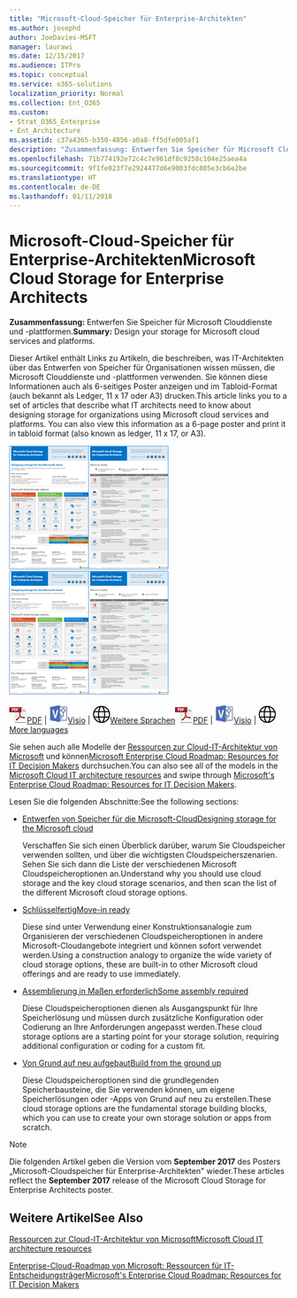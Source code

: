```yaml
---
title: "Microsoft-Cloud-Speicher für Enterprise-Architekten"
ms.author: josephd
author: JoeDavies-MSFT
manager: laurawi
ms.date: 12/15/2017
ms.audience: ITPro
ms.topic: conceptual
ms.service: o365-solutions
localization_priority: Normal
ms.collection: Ent_O365
ms.custom:
- Strat_O365_Enterprise
- Ent_Architecture
ms.assetid: c37a4365-b350-4856-a0a8-ff5dfe005af1
description: "Zusammenfassung: Entwerfen Sie Speicher für Microsoft Clouddienste und -plattformen."
ms.openlocfilehash: 71b774192e72c4c7e961df8c9258c104e25aea4a
ms.sourcegitcommit: 9f1fe023f7e2924477d6e9003fdc805e3cb6e2be
ms.translationtype: HT
ms.contentlocale: de-DE
ms.lasthandoff: 01/11/2018
---
```

# <a name="microsoft-cloud-storage-for-enterprise-architects"></a><span data-ttu-id="0e10c-103">Microsoft-Cloud-Speicher für Enterprise-Architekten</span><span class="sxs-lookup"><span data-stu-id="0e10c-103">Microsoft Cloud Storage for Enterprise Architects</span></span>

 <span data-ttu-id="0e10c-104">**Zusammenfassung:** Entwerfen Sie Speicher für Microsoft Clouddienste und -plattformen.</span><span class="sxs-lookup"><span data-stu-id="0e10c-104">**Summary:** Design your storage for Microsoft cloud services and platforms.</span></span>
  
<span data-ttu-id="0e10c-p101">Dieser Artikel enthält Links zu Artikeln, die beschreiben, was IT-Architekten über das Entwerfen von Speicher für Organisationen wissen müssen, die Microsoft Clouddienste und -plattformen verwenden. Sie können diese Informationen auch als 6-seitiges Poster anzeigen und im Tabloid-Format (auch bekannt als Ledger, 11 x 17 oder A3) drucken.</span><span class="sxs-lookup"><span data-stu-id="0e10c-p101">This article links you to a set of articles that describe what IT architects need to know about designing storage for organizations using Microsoft cloud services and platforms. You can also view this information as a 6-page poster and print it in tabloid format (also known as ledger, 11 x 17, or A3).</span></span>
  
<span data-ttu-id="0e10c-107">[![Miniaturbild für Microsoft-Cloud-Speichermodell](images/0d4e2eb9-1109-4b3b-bf9e-2f3eff2e2cc4.png)  
](https://www.microsoft.com/download/details.aspx?id=49552)</span><span class="sxs-lookup"><span data-stu-id="0e10c-107">[![Thumb image for Microsoft cloud storage model](images/0d4e2eb9-1109-4b3b-bf9e-2f3eff2e2cc4.png)  
](https://www.microsoft.com/download/details.aspx?id=49552)</span></span>
  
<span data-ttu-id="0e10c-108">![PDF-Datei](images/ITPro_Other_PDFicon.png)[PDF](https://go.microsoft.com/fwlink/p/?linkid=842079) | ![Visio-Datei](images/ITPro_Other_VisioIcon.jpg)[Visio](https://go.microsoft.com/fwlink/p/?linkid=842080) | ![Seite mit Versionen in zusätzlichen Sprachen anzeigen](images/e16c992d-b0f8-48ae-bf44-db7a9fcaab9e.png)[Weitere Sprachen](https://www.microsoft.com/download/details.aspx?id=49552)</span><span class="sxs-lookup"><span data-stu-id="0e10c-108">![PDF file](images/ITPro_Other_PDFicon.png)[PDF](https://go.microsoft.com/fwlink/p/?linkid=842079) | ![Visio file](images/ITPro_Other_VisioIcon.jpg)[Visio](https://go.microsoft.com/fwlink/p/?linkid=842080) | ![See a page with versions in additional languages](images/e16c992d-b0f8-48ae-bf44-db7a9fcaab9e.png)[More languages](https://www.microsoft.com/download/details.aspx?id=49552)</span></span>
  
<span data-ttu-id="0e10c-109">Sie sehen auch alle Modelle der [Ressourcen zur Cloud-IT-Architektur von Microsoft](microsoft-cloud-it-architecture-resources.md) und können[Microsoft Enterprise Cloud Roadmap: Resources for IT Decision Makers](https://aka.ms/cloudarchitecture) durchsuchen.</span><span class="sxs-lookup"><span data-stu-id="0e10c-109">You can also see all of the models in the [Microsoft Cloud IT architecture resources](microsoft-cloud-it-architecture-resources.md) and swipe through [Microsoft's Enterprise Cloud Roadmap: Resources for IT Decision Makers](https://aka.ms/cloudarchitecture).</span></span>
  
<span data-ttu-id="0e10c-110">Lesen Sie die folgenden Abschnitte:</span><span class="sxs-lookup"><span data-stu-id="0e10c-110">See the following sections:</span></span>
  
- [<span data-ttu-id="0e10c-111">Entwerfen von Speicher für die Microsoft-Cloud</span><span class="sxs-lookup"><span data-stu-id="0e10c-111">Designing storage for the Microsoft cloud</span></span>](designing-storage-for-the-microsoft-cloud.md)
    
    <span data-ttu-id="0e10c-112">Verschaffen Sie sich einen Überblick darüber, warum Sie Cloudspeicher verwenden sollten, und über die wichtigsten Cloudspeicherszenarien. Sehen Sie sich dann die Liste der verschiedenen Microsoft Cloudspeicheroptionen an.</span><span class="sxs-lookup"><span data-stu-id="0e10c-112">Understand why you should use cloud storage and the key cloud storage scenarios, and then scan the list of the different Microsoft cloud storage options.</span></span>
    
- [<span data-ttu-id="0e10c-113">Schlüsselfertig</span><span class="sxs-lookup"><span data-stu-id="0e10c-113">Move-in ready</span></span>](move-in-ready.md)
    
    <span data-ttu-id="0e10c-114">Diese sind unter Verwendung einer Konstruktionsanalogie zum Organisieren der verschiedenen Cloudspeicheroptionen in andere Microsoft-Cloudangebote integriert und können sofort verwendet werden.</span><span class="sxs-lookup"><span data-stu-id="0e10c-114">Using a construction analogy to organize the wide variety of cloud storage options, these are built-in to other Microsoft cloud offerings and are ready to use immediately.</span></span>
    
- [<span data-ttu-id="0e10c-115">Assemblierung in Maßen erforderlich</span><span class="sxs-lookup"><span data-stu-id="0e10c-115">Some assembly required</span></span>](some-assembly-required.md)
    
    <span data-ttu-id="0e10c-116">Diese Cloudspeicheroptionen dienen als Ausgangspunkt für Ihre Speicherlösung und müssen durch zusätzliche Konfiguration oder Codierung an Ihre Anforderungen angepasst werden.</span><span class="sxs-lookup"><span data-stu-id="0e10c-116">These cloud storage options are a starting point for your storage solution, requiring additional configuration or coding for a custom fit.</span></span>
    
- [<span data-ttu-id="0e10c-117">Von Grund auf neu aufgebaut</span><span class="sxs-lookup"><span data-stu-id="0e10c-117">Build from the ground up</span></span>](build-from-the-ground-up.md)
    
    <span data-ttu-id="0e10c-118">Diese Cloudspeicheroptionen sind die grundlegenden Speicherbausteine, die Sie verwenden können, um eigene Speicherlösungen oder -Apps von Grund auf neu zu erstellen.</span><span class="sxs-lookup"><span data-stu-id="0e10c-118">These cloud storage options are the fundamental storage building blocks, which you can use to create your own storage solution or apps from scratch.</span></span>
    
> [!NOTE]
> <span data-ttu-id="0e10c-119">Die folgenden Artikel geben die Version vom **September 2017** des Posters „Microsoft-Cloudspeicher für Enterprise-Architekten" wieder.</span><span class="sxs-lookup"><span data-stu-id="0e10c-119">These articles reflect the **September 2017** release of the Microsoft Cloud Storage for Enterprise Architects poster.</span></span>
  
## <a name="see-also"></a><span data-ttu-id="0e10c-120">Weitere Artikel</span><span class="sxs-lookup"><span data-stu-id="0e10c-120">See Also</span></span>

[<span data-ttu-id="0e10c-121">Ressourcen zur Cloud-IT-Architektur von Microsoft</span><span class="sxs-lookup"><span data-stu-id="0e10c-121">Microsoft Cloud IT architecture resources</span></span>](microsoft-cloud-it-architecture-resources.md)

<span data-ttu-id="0e10c-122">[Enterprise-Cloud-Roadmap von Microsoft: Ressourcen für IT-Entscheidungsträger](https://sway.com/FJ2xsyWtkJc2taRD)</span><span class="sxs-lookup"><span data-stu-id="0e10c-122">[Microsoft's Enterprise Cloud Roadmap: Resources for IT Decision Makers](https://sway.com/FJ2xsyWtkJc2taRD)</span></span>



